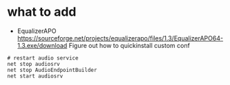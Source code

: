 # what to add

- EqualizerAPO
https://sourceforge.net/projects/equalizerapo/files/1.3/EqualizerAPO64-1.3.exe/download
Figure out how to quickinstall custom conf
```
# restart audio service
net stop audiosrv
net stop AudioEndpointBuilder
net start audiosrv
```
